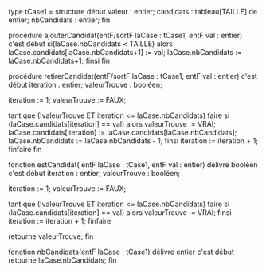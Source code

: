 type tCase1 = structure
début
 valeur : entier;
 candidats : tableau[TAILLE] de entier;
 nbCandidats : entier;
fin

procédure ajouterCandidat(entF/sortF laCase : tCase1, entF val : entier) c'est
début
 si(laCase.nbCandidats < TAILLE) alors
 laCase.candidats[laCase.nbCandidats+1] := val;
 laCase.nbCandidats := laCase.nbCandidats+1;
 finsi
fin

procédure retirerCandidat(entF/sortF laCase : tCase1, entF val : entier) c'est
début
 iteration : entier;
 valeurTrouve : booléen;

 iteration := 1;
 valeurTrouve := FAUX;

 tant que (!valeurTrouve ET iteration <= laCase.nbCandidats) faire 
 si (laCase.candidats[iteration] == val) alors
    valeurTrouve := VRAI;
    laCase.candidats[iteration] := laCase.candidats[laCase.nbCandidats];
    laCase.nbCandidats := laCase.nbCandidats - 1;
    finsi
    iteration := iteration + 1;
 finfaire
fin

fonction estCandidat( entF laCase : tCase1, entF val : entier) délivre booléen c'est
début
 iteration : entier;
 valeurTrouve : booléen;

 iteration := 1;
 valeurTrouve := FAUX;

 tant que (!valeurTrouve ET iteration <= laCase.nbCandidats) faire 
 si (laCase.candidats[iteration] == val) alors
 valeurTrouve := VRAI;
 finsi
 iteration := iteration + 1;
 finfaire

 retourne valeurTrouve;
fin

fonction nbCandidats(entF laCase : tCase1) délivre entier c'est
début
 retourne laCase.nbCandidats;
fin